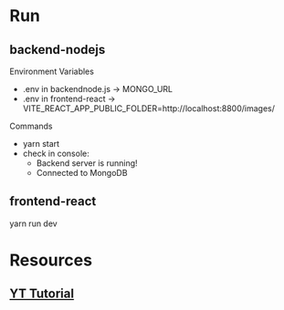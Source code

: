 # Run

## backend-nodejs

Environment Variables
* .env in backendnode.js -> MONGO_URL
* .env in frontend-react -> VITE_REACT_APP_PUBLIC_FOLDER=http://localhost:8800/images/

Commands
* yarn start
* check in console:
  * Backend server is running!
  * Connected to MongoDB

## frontend-react
yarn run dev

# Resources
## [YT Tutorial](https://www.youtube.com/playlist?list=PLj-4DlPRT48lXaz5YLvbLC38m25W9Kmqy)